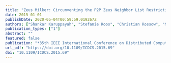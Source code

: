 ```yaml
---
title: "Zeus Milker: Circumventing the P2P Zeus Neighbor List Restriction Mechanism"
date: 2015-01-01
publishDate: 2020-05-04T00:59:59.019267Z
authors: ["Shankar Karuppayah", "Stefanie Roos", "Christian Rossow", "Max Mühlhäuser", "Mathias Fischer"]
publication_types: ["1"]
abstract: ""
featured: false
publication: "*35th IEEE International Conference on Distributed Computing Systems, ICDCS 2015, Columbus, OH, USA, June 29 - July 2, 2015*"
url_pdf: "https://doi.org/10.1109/ICDCS.2015.69"
doi: "10.1109/ICDCS.2015.69"
---
```


